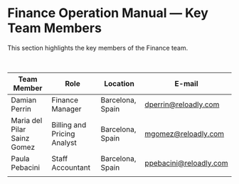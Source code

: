 # Finance Operation Manual — Key Team Members

This section highlights the key members of the Finance team.


<br/>

| Team Member   | Role   | Location | E-mail |
|---|---|---|---|
| Damian Perrin  | Finance Manager  | Barcelona, Spain   | dperrin@reloadly.com  |
| Maria del Pilar Sainz Gomez  | Billing and Pricing Analyst | Barcelona, Spain | mgomez@reloadly.com  |
|Paula Pebacini   | Staff Accountant  | Barcelona, Spain  | ppebacini@reloadly.com  |
|       |       |
